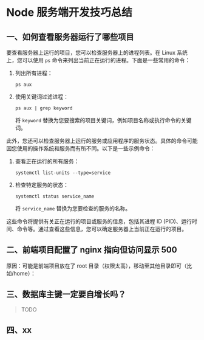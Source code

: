 # Node 服务端开发技巧总结

## 一、如何查看服务器运行了哪些项目

要查看服务器上运行的项目，您可以检查服务器上的进程列表。在 Linux 系统上，您可以使用 `ps` 命令来列出当前正在运行的进程。下面是一些常用的命令：

1. 列出所有进程：

   ```shell
   ps aux
   ```

2. 使用关键词过滤进程：

   ```shell
   ps aux | grep keyword
   ```

   将 `keyword` 替换为您要搜索的项目关键词，例如项目名称或执行命令的关键词。

此外，您还可以检查服务器上运行的服务或应用程序的服务状态。具体的命令可能因您使用的操作系统和服务而有所不同。以下是一些示例命令：

1. 查看正在运行的所有服务：

   ```shell
   systemctl list-units --type=service
   ```

2. 检查特定服务的状态：

   ```shell
   systemctl status service_name
   ```

   将 `service_name` 替换为您要检查的服务的名称。

这些命令将提供有关正在运行的项目或服务的信息，包括其进程 ID (PID)、运行时间、命令等。通过查看这些信息，您可以确定服务器上当前正在运行的项目。

## 二、前端项目配置了 nginx 指向但访问显示 500

原因：可能是前端项目放在了 root 目录（权限太高），移动至其他目录即可（比如/home）：

## 三、数据库主键一定要自增长吗？

> TODO

## 四、xx
